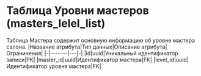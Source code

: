 # **Таблица Уровни мастеров** (masters_lelel_list)
Таблица  Мастера содержит основную информацию об уровне мастера салона.
|Название атрибута|Тип данных|Описание атрибута|Ограничения|
|-|-------|---|-|
|id|uuid|Уникальный идентификатор записи|PK|
|master_id|uuid|Идентификатор мастера|FK|
|level_id|uuid|Идентификатор уровня мастера|FK|
